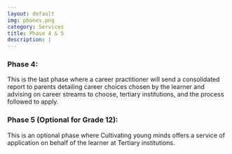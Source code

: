 ```yaml
---
layout: default
img: phones.png
category: Services
title: Phase 4 & 5
description: |
---
```

### Phase 4:
This is the last phase where a career practitioner will send a consolidated report to parents detailing career choices chosen by the learner and advising on career streams to choose, tertiary institutions, and the process followed to apply.

### Phase 5 (Optional for Grade 12):
This is an optional phase where Cultivating young minds offers a service of application on behalf of the learner at Tertiary institutions.
